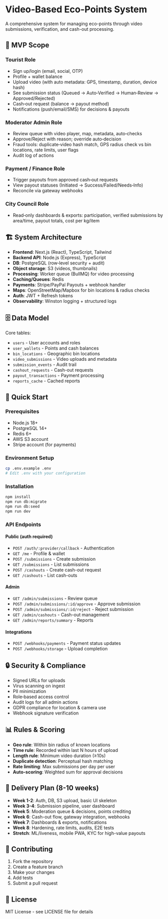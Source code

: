 # Video-Based Eco-Points System

A comprehensive system for managing eco-points through video submissions, verification, and cash-out processing.

## 🎯 MVP Scope

### Tourist Role
- Sign up/login (email, social, OTP)
- Profile + wallet balance
- Upload video (with auto metadata: GPS, timestamp, duration, device hash)
- See submission status (Queued → Auto‑Verified → Human‑Review → Approved/Rejected)
- Cash‑out request (balance → payout method)
- Notifications (push/email/SMS) for decisions & payouts

### Moderator Admin Role
- Review queue with video player, map, metadata, auto‑checks
- Approve/Reject with reason; override auto‑decision
- Fraud tools: duplicate‑video hash match, GPS radius check vs bin locations, rate limits, user flags
- Audit log of actions

### Payment / Finance Role
- Trigger payouts from approved cash‑out requests
- View payout statuses (Initiated → Success/Failed/Needs‑Info)
- Reconcile via gateway webhooks

### City Council Role
- Read‑only dashboards & exports: participation, verified submissions by area/time, payout totals, cost per kg/item

## 🏗️ System Architecture

- **Frontend**: Next.js (React), TypeScript, Tailwind
- **Backend API**: Node.js (Express), TypeScript
- **DB**: PostgreSQL (row‑level security + audit)
- **Object storage**: S3 (videos, thumbnails)
- **Processing**: Worker queue (BullMQ) for video processing
- **Caching/Queues**: Redis
- **Payments**: Stripe/PayPal Payouts + webhook handler
- **Maps**: OpenStreetMap/Mapbox for bin locations & radius checks
- **Auth**: JWT + Refresh tokens
- **Observability**: Winston logging + structured logs

## 🗄️ Data Model

Core tables:
- `users` - User accounts and roles
- `user_wallets` - Points and cash balances
- `bin_locations` - Geographic bin locations
- `video_submissions` - Video uploads and metadata
- `submission_events` - Audit trail
- `cashout_requests` - Cash-out requests
- `payout_transactions` - Payment processing
- `reports_cache` - Cached reports

## 🚀 Quick Start

### Prerequisites
- Node.js 18+
- PostgreSQL 14+
- Redis 6+
- AWS S3 account
- Stripe account (for payments)

### Environment Setup
```bash
cp .env.example .env
# Edit .env with your configuration
```

### Installation
```bash
npm install
npm run db:migrate
npm run db:seed
npm run dev
```

### API Endpoints

#### Public (auth required)
- `POST /auth/:provider/callback` - Authentication
- `GET /me` - Profile & wallet
- `POST /submissions` - Create submission
- `GET /submissions` - List submissions
- `POST /cashouts` - Create cash-out request
- `GET /cashouts` - List cash-outs

#### Admin
- `GET /admin/submissions` - Review queue
- `POST /admin/submissions/:id/approve` - Approve submission
- `POST /admin/submissions/:id/reject` - Reject submission
- `GET /admin/cashouts` - Cash-out management
- `GET /admin/reports/summary` - Reports

#### Integrations
- `POST /webhooks/payments` - Payment status updates
- `POST /webhooks/storage` - Upload completion

## 🔒 Security & Compliance

- Signed URLs for uploads
- Virus scanning on ingest
- PII minimization
- Role‑based access control
- Audit logs for all admin actions
- GDPR compliance for location & camera use
- Webhook signature verification

## 📊 Rules & Scoring

- **Geo rule**: Within bin radius of known locations
- **Time rule**: Recorded within last N hours of upload
- **Length rule**: Minimum video duration (≥10s)
- **Duplicate detection**: Perceptual hash matching
- **Rate limiting**: Max submissions per day per user
- **Auto-scoring**: Weighted sum for approval decisions

## 📅 Delivery Plan (8-10 weeks)

- **Week 1-2**: Auth, DB, S3 upload, basic UI skeleton
- **Week 3-4**: Submission pipeline, user dashboard
- **Week 5**: Moderation queue & decisions, points crediting
- **Week 6**: Cash-out flow, gateway integration, webhooks
- **Week 7**: Dashboards & exports, notifications
- **Week 8**: Hardening, rate limits, audits, E2E tests
- **Stretch**: ML/liveness, mobile PWA, KYC for high-value payouts

## 🤝 Contributing

1. Fork the repository
2. Create a feature branch
3. Make your changes
4. Add tests
5. Submit a pull request

## 📄 License

MIT License - see LICENSE file for details